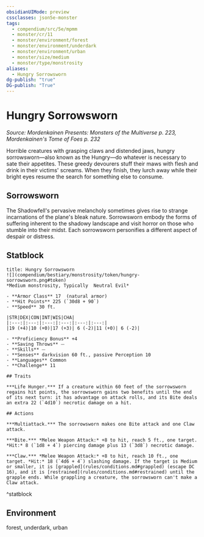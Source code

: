 ```yaml
---
obsidianUIMode: preview
cssclasses: json5e-monster
tags:
  - compendium/src/5e/mpmm
  - monster/cr/11
  - monster/environment/forest
  - monster/environment/underdark
  - monster/environment/urban
  - monster/size/medium
  - monster/type/monstrosity
aliases:
  - Hungry Sorrowsworn
dg-publish: "true"
DG-publish: "True"
---
```

# Hungry Sorrowsworn
*Source: Mordenkainen Presents: Monsters of the Multiverse p. 223, Mordenkainen's Tome of Foes p. 232*  

Horrible creatures with grasping claws and distended jaws, hungry sorrowsworn—also known as the Hungry—do whatever is necessary to sate their appetites. These greedy devourers stuff their maws with flesh and drink in their victims' screams. When they finish, they lurch away while their bright eyes resume the search for something else to consume.

## Sorrowsworn

The Shadowfell's pervasive melancholy sometimes gives rise to strange incarnations of the plane's bleak nature. Sorrowsworn embody the forms of suffering inherent to the shadowy landscape and visit horror on those who stumble into their midst. Each sorrowsworn personifies a different aspect of despair or distress.

## Statblock

```ad-statblock
title: Hungry Sorrowsworn
![](compendium/bestiary/monstrosity/token/hungry-sorrowsworn.png#token)
*Medium monstrosity, Typically  Neutral Evil*

- **Armor Class** 17  (natural armor)
- **Hit Points** 225 (`30d8 + 90`)
- **Speed** 30 ft.

|STR|DEX|CON|INT|WIS|CHA|
|:---:|:---:|:---:|:---:|:---:|:---:|
|19 (+4)|10 (+0)|17 (+3)| 6 (-2)|11 (+0)| 6 (-2)|

- **Proficiency Bonus** +4
- **Saving Throws** ⏤
- **Skills** ⏤
- **Senses** darkvision 60 ft., passive Perception 10
- **Languages** Common
- **Challenge** 11

## Traits

***Life Hunger.*** If a creature within 60 feet of the sorrowsworn regains hit points, the sorrowsworn gains two benefits until the end of its next turn: it has advantage on attack rolls, and its Bite deals an extra 22 (`4d10`) necrotic damage on a hit.

## Actions

***Multiattack.*** The sorrowsworn makes one Bite attack and one Claw attack.

***Bite.*** *Melee Weapon Attack:* +8 to hit, reach 5 ft., one target. *Hit:* 8 (`1d8 + 4`) piercing damage plus 13 (`3d8`) necrotic damage.

***Claw.*** *Melee Weapon Attack:* +8 to hit, reach 10 ft., one target. *Hit:* 18 (`4d6 + 4`) slashing damage. If the target is Medium or smaller, it is [grappled](rules/conditions.md#grappled) (escape DC 16), and it is [restrained](rules/conditions.md#restrained) until the grapple ends. While grappling a creature, the sorrowsworn can't make a Claw attack.
```
^statblock

## Environment

forest, underdark, urban